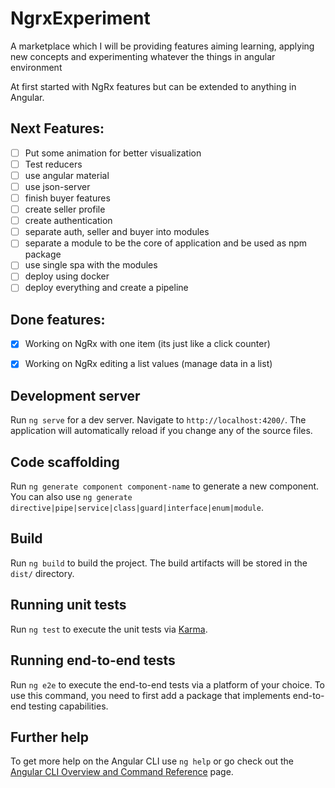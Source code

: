 # NgrxExperiment

A marketplace which I will be providing features aiming learning, applying new concepts and experimenting whatever the things in angular environment

At first started with NgRx features but can be extended to anything in Angular.


## Next Features:
- [ ] Put some animation for better visualization
- [ ] Test reducers
- [ ] use angular material
- [ ] use json-server
- [ ] finish buyer features 
- [ ] create seller profile
- [ ] create authentication
- [ ] separate auth, seller and buyer into modules
- [ ] separate a module to be the core of application and be used as npm package
- [ ] use single spa with the modules
- [ ] deploy using docker
- [ ] deploy everything and create a pipeline

## Done features:
- [x] Working on NgRx with one item (its just like a click counter)
- [x] Working on NgRx editing a list values (manage data in a list)



## Development server

Run `ng serve` for a dev server. Navigate to `http://localhost:4200/`. The application will automatically reload if you change any of the source files.

## Code scaffolding

Run `ng generate component component-name` to generate a new component. You can also use `ng generate directive|pipe|service|class|guard|interface|enum|module`.

## Build

Run `ng build` to build the project. The build artifacts will be stored in the `dist/` directory.

## Running unit tests

Run `ng test` to execute the unit tests via [Karma](https://karma-runner.github.io).

## Running end-to-end tests

Run `ng e2e` to execute the end-to-end tests via a platform of your choice. To use this command, you need to first add a package that implements end-to-end testing capabilities.

## Further help

To get more help on the Angular CLI use `ng help` or go check out the [Angular CLI Overview and Command Reference](https://angular.io/cli) page.
